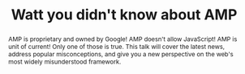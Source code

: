 ---
title: "Watt you didn't know about AMP"
speaker: Ishan Anand
event: CascadiaJS 2019
tags: ["AMP", "Performance"]
abstract: "AMP is proprietary and owned by Google! AMP doesn't allow JavaScript! AMP is unit of current! Only one of those is true. This talk will cover the latest news, address popular misconceptions, and give you a new perspective on the web's most widely misunderstood framework."
layout: talk
---
